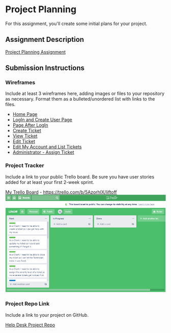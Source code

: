 # Project Planning
For this assignment, you'll create some initial plans for your project.

## Assignment Description
[Project Planning Assignment](https://education.launchcode.org/liftoff/modules/assignments/project-planning)

## Submission Instructions

### Wireframes

Include at least 3 wireframes here, adding images or files to your repository as necessary. Format them as a bulleted/unordered list with links to the files.
* [Home Page](homepage.jpg)
* [LogIn and Create User Page](user%20login-user%20create.jpg)
* [Page After LogIn](pageAfterLogin.jpg)
* [Create Ticket](createTicket.jpg)
* [View Ticket](viewTicket.jpg)
* [Edit Ticket](editTicket.jpg)
* [Edit My Account and List Tickets](users-myAcct-edit&view%20tickets.jpg)
* [Administrator - Assign Ticket](viewTicketAssign.jpg)

### Project Tracker

Include a link to your public Trello board. Be sure you have user stories added for at least your first 2-week sprint.

[My Trello Board](https://trello.com/b/5AzorhIX/liftoff) - https://trello.com/b/5AzorhIX/liftoff
![Trello Screenshot](Trello%20Screenshot.png)
### Project Repo Link

Include a link to your project on GitHub.

[Help Desk Project Repo](https://github.com/cjconnor18/help-desk)
